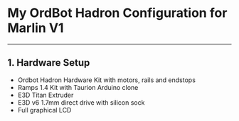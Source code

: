 # My OrdBot Hadron Configuration for Marlin V1
---
## 1. Hardware Setup
* Ordbot Hadron Hardware Kit with motors, rails and endstops
* Ramps 1.4 Kit with Taurion Arduino clone
* E3D Titan Extruder
* E3D v6 1.7mm direct drive with silicon sock
* Full graphical LCD
